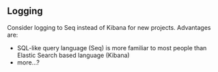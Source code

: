 ## Logging

Consider logging to Seq instead of Kibana for new projects. Advantages are:

- SQL-like query language (Seq) is more familiar to most people than Elastic Search based language (Kibana)
- more...?
